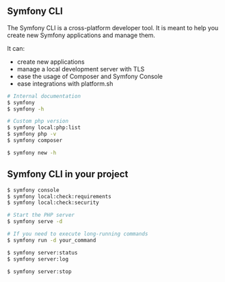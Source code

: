 ## Symfony CLI

The Symfony CLI is a cross-platform developer tool. It is meant to help you create new Symfony applications and manage them.

It can:
- create new applications
- manage a local development server with TLS
- ease the usage of Composer and Symfony Console
- ease integrations with platform.sh

```bash
# Internal documentation
$ symfony
$ symfony -h

# Custom php version
$ symfony local:php:list
$ symfony php -v
$ symfony composer

$ symfony new -h
```

## Symfony CLI in your project

```bash
$ symfony console
$ symfony local:check:requirements
$ symfony local:check:security

# Start the PHP server
$ symfony serve -d

# If you need to execute long-running commands
$ symfony run -d your_command

$ symfony server:status
$ symfony server:log

$ symfony server:stop
```